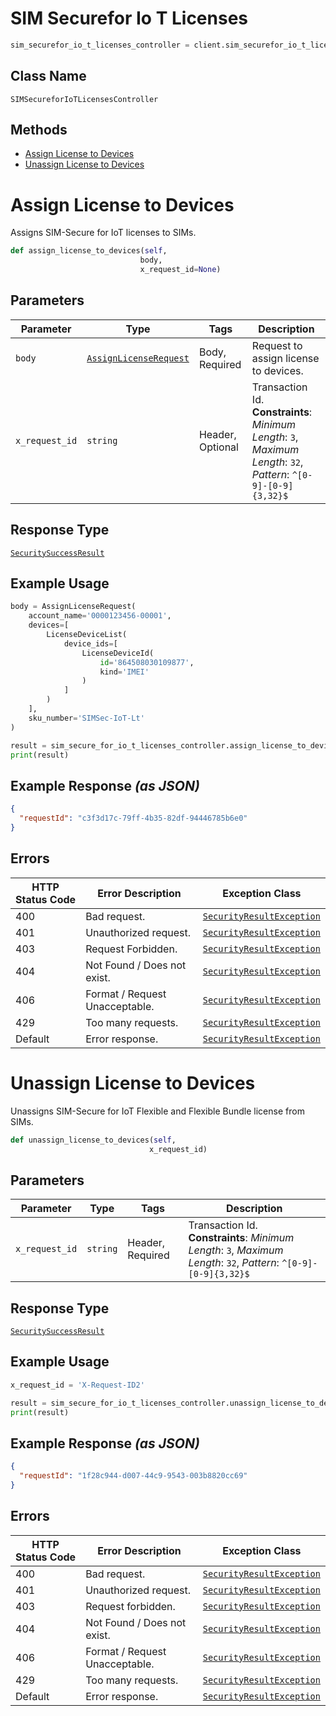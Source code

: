 # SIM Securefor Io T Licenses

```python
sim_securefor_io_t_licenses_controller = client.sim_securefor_io_t_licenses
```

## Class Name

`SIMSecureforIoTLicensesController`

## Methods

* [Assign License to Devices](../../doc/controllers/sim-securefor-io-t-licenses.md#assign-license-to-devices)
* [Unassign License to Devices](../../doc/controllers/sim-securefor-io-t-licenses.md#unassign-license-to-devices)


# Assign License to Devices

Assigns SIM-Secure for IoT licenses to SIMs.

```python
def assign_license_to_devices(self,
                             body,
                             x_request_id=None)
```

## Parameters

| Parameter | Type | Tags | Description |
|  --- | --- | --- | --- |
| `body` | [`AssignLicenseRequest`](../../doc/models/assign-license-request.md) | Body, Required | Request to assign license to devices. |
| `x_request_id` | `string` | Header, Optional | Transaction Id.<br>**Constraints**: *Minimum Length*: `3`, *Maximum Length*: `32`, *Pattern*: `^[0-9]-[0-9]{3,32}$` |

## Response Type

[`SecuritySuccessResult`](../../doc/models/security-success-result.md)

## Example Usage

```python
body = AssignLicenseRequest(
    account_name='0000123456-00001',
    devices=[
        LicenseDeviceList(
            device_ids=[
                LicenseDeviceId(
                    id='864508030109877',
                    kind='IMEI'
                )
            ]
        )
    ],
    sku_number='SIMSec-IoT-Lt'
)

result = sim_secure_for_io_t_licenses_controller.assign_license_to_devices(body)
print(result)
```

## Example Response *(as JSON)*

```json
{
  "requestId": "c3f3d17c-79ff-4b35-82df-94446785b6e0"
}
```

## Errors

| HTTP Status Code | Error Description | Exception Class |
|  --- | --- | --- |
| 400 | Bad request. | [`SecurityResultException`](../../doc/models/security-result-exception.md) |
| 401 | Unauthorized request. | [`SecurityResultException`](../../doc/models/security-result-exception.md) |
| 403 | Request Forbidden. | [`SecurityResultException`](../../doc/models/security-result-exception.md) |
| 404 | Not Found / Does not exist. | [`SecurityResultException`](../../doc/models/security-result-exception.md) |
| 406 | Format / Request Unacceptable. | [`SecurityResultException`](../../doc/models/security-result-exception.md) |
| 429 | Too many requests. | [`SecurityResultException`](../../doc/models/security-result-exception.md) |
| Default | Error response. | [`SecurityResultException`](../../doc/models/security-result-exception.md) |


# Unassign License to Devices

Unassigns SIM-Secure for IoT Flexible and Flexible Bundle license from SIMs.

```python
def unassign_license_to_devices(self,
                               x_request_id)
```

## Parameters

| Parameter | Type | Tags | Description |
|  --- | --- | --- | --- |
| `x_request_id` | `string` | Header, Required | Transaction Id.<br>**Constraints**: *Minimum Length*: `3`, *Maximum Length*: `32`, *Pattern*: `^[0-9]-[0-9]{3,32}$` |

## Response Type

[`SecuritySuccessResult`](../../doc/models/security-success-result.md)

## Example Usage

```python
x_request_id = 'X-Request-ID2'

result = sim_secure_for_io_t_licenses_controller.unassign_license_to_devices(x_request_id)
print(result)
```

## Example Response *(as JSON)*

```json
{
  "requestId": "1f28c944-d007-44c9-9543-003b8820cc69"
}
```

## Errors

| HTTP Status Code | Error Description | Exception Class |
|  --- | --- | --- |
| 400 | Bad request. | [`SecurityResultException`](../../doc/models/security-result-exception.md) |
| 401 | Unauthorized request. | [`SecurityResultException`](../../doc/models/security-result-exception.md) |
| 403 | Request forbidden. | [`SecurityResultException`](../../doc/models/security-result-exception.md) |
| 404 | Not Found / Does not exist. | [`SecurityResultException`](../../doc/models/security-result-exception.md) |
| 406 | Format / Request Unacceptable. | [`SecurityResultException`](../../doc/models/security-result-exception.md) |
| 429 | Too many requests. | [`SecurityResultException`](../../doc/models/security-result-exception.md) |
| Default | Error response. | [`SecurityResultException`](../../doc/models/security-result-exception.md) |

